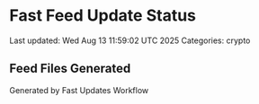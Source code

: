 # Fast Feed Update Status
Last updated: Wed Aug 13 11:59:02 UTC 2025
Categories: crypto

## Feed Files Generated

Generated by Fast Updates Workflow
